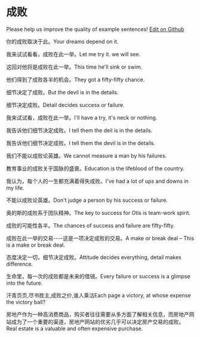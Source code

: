 # 成败

Please help us improve the quality of example sentences! [Edit on Github](https://github.com/jiyushe/jiyu-example-sentence-source/blob/main/chinese/chengbai.md)

<p><span class="chinese">你的成败取决于此。</span><span class="english">Your dreams depend on it.</span></p>

<p><span class="chinese">我来试试看看，成败在此一举。</span><span class="english">Let me try it. we will see.</span></p>

<p><span class="chinese">这回对他将是成败在此一举。</span><span class="english">This time he'll sink or swim.</span></p>

<p><span class="chinese">他们得到了成败各半的机会。</span><span class="english">They got a fifty-fifty chance.</span></p>

<p><span class="chinese">细节决定了成败。</span><span class="english">But the devil is in the details.</span></p>

<p><span class="chinese">细节决定成败。</span><span class="english">Detail decides success or failure.</span></p>

<p><span class="chinese">我来试试看，成败在此一举。</span><span class="english">I'll have a try, it's neck or nothing.</span></p>

<p><span class="chinese">我告诉他们细节决定成败。</span><span class="english">I tell them the deil is in the details.</span></p>

<p><span class="chinese">我告诉他们细节决定成败。</span><span class="english">I tell them the devil is in the details.</span></p>

<p><span class="chinese">我们不能以成败论英雄。</span><span class="english">We cannot measure a man by his failures.</span></p>

<p><span class="chinese">教育事业的成败关乎国脉的盛衰。</span><span class="english">Education is the lifeblood of the country.</span></p>

<p><span class="chinese">我认为，每个人的一生都充满着得失成败。</span><span class="english">I've had a lot of ups and downs in my life.</span></p>

<p><span class="chinese">不能以成败论英雄。</span><span class="english">Don't judge a person by his success or failure.</span></p>

<p><span class="chinese">奥的斯的成败系于团队精神。</span><span class="english">The key to success for Otis is team-work spirit.</span></p>

<p><span class="chinese">成败的可能性各半。</span><span class="english">The chances of success and failure are fifty-fifty.</span></p>

<p><span class="chinese">成败在此一举的交易----这是一项决定成败的交易。</span><span class="english">A make or break deal – This is a make or break deal.</span></p>

<p><span class="chinese">态度决定一切，细节决定成败。</span><span class="english">Attitude decides everything, detail makes difference.</span></p>

<p><span class="chinese">生命里，每一次的成败都是未来的借镜。</span><span class="english">Every failure or success is a glimpse into the future.</span></p>

<p><span class="chinese">汗青页页,尽书胜主,成败之价,谁人乘沽</span><span class="english">Each page a victory, at whose expense the victory ball?</span></p>

<p><span class="chinese">房地产作为一种高消费商品，购买者往往需要从多方面了解相关信息，而房地产网站成为了一个重要的渠道，房地产网站的优劣几乎可以决定房产交易的成败。</span><span class="english">Real estate is a valuable and often expensive purchase.</span></p>

